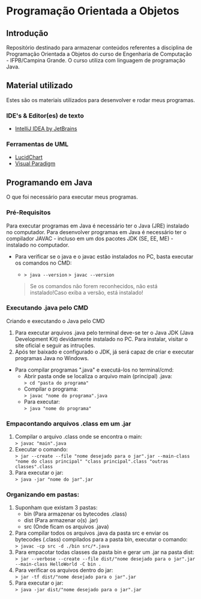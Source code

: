 # Programação Orientada a Objetos

## Introdução

Repositório destinado para armazenar conteúdos referentes a disciplina de Programação Orientada a Objetos do curso de Engenharia de Computação - IFPB/Campina Grande.
O curso utiliza com linguagem de programação Java.

## Material utilizado

Estes são os materiais utilizados para desenvolver e rodar meus programas.

### IDE's & Editor(es) de texto

- [IntelliJ IDEA by JetBrains](https://www.jetbrains.com/idea/)

### Ferramentas de UML

- [LucidChart](https://www.lucidchart.com/pages/)
- [Visual Paradigm](https://online.visual-paradigm.com/pt/)

## Programando em Java

O que foi necessário para executar meus programas.

### Pré-Requisitos

Para executar programas em Java é necessário ter o Java (JRE) instalado no computador. Para desenvolver programas em Java é necessário ter o compilador JAVAC - incluso em um dos pacotes JDK (SE, EE, ME) - instalado no computador.

- Para verificar se o java e o javac estão instalados no PC, basta executar os comandos no CMD:
    - `> java --version` `> javac --version`

    > Se os comandos não forem reconhecidos, não está instalado!Caso exiba a versão, está instalado!

### Executando .java pelo CMD

Criando e executando o Java pelo CMD

1. Para executar arquivos .java pelo terminal deve-se ter o Java JDK (Java Development Kit) devidamente instalado no PC.
Para instalar, visitar o site oficial e seguir as intruções.
2. Após ter baixado e configurado o JDK, já será capaz de criar e executar programas Java no Windows.
- Para compilar programas ".java" e executá-los no terminal/cmd:
    - Abrir pasta onde se localiza o arquivo main (principal) .java: <br>
    `> cd "pasta do programa"`
    - Compilar o programa: <br>
    `> javac "nome do programa".java`
    - Para executar: <br>
    `> java "nome do programa"`

### Empacontando arquivos .class em um .jar

1. Compilar o arquivo .class onde se encontra o main:<br>
`> javac "main".java`
2. Executar o comando:<br>
`> jar --create --file "nome desejado para o jar".jar --main-class "nome do class principal" "class principal".class "outras classes".class`
3. Para executar o jar:<br>
`> java -jar "nome do jar".jar`

### Organizando em pastas:

1. Suponham que existam 3 pastas:
    - bin (Para armazenar os bytecodes .class)
    - dist (Para armazenar o(s) .jar)
    - src (Onde ficam os arquivos .java)
2. Para compilar todos os arquivos .java da pasta src e enviar os bytecodes (.class) compilados para a pasta bin, executar o comando: <br>
    `> javac -cp src -d ./bin src/*.java`
3. Para empacotar todas classes da pasta bin e gerar um .jar na pasta dist: <br>
    `> jar --verbose --create --file dist/"nome desejado para o jar".jar --main-class HelloWorld -C bin .`
4. Para verificar os arquivos dentro do jar: <br>
    `> jar -tf dist/"nome desejado para o jar".jar`
5. Para executar o jar: <br>
    `> java -jar dist/"nome desejado para o jar".jar`

